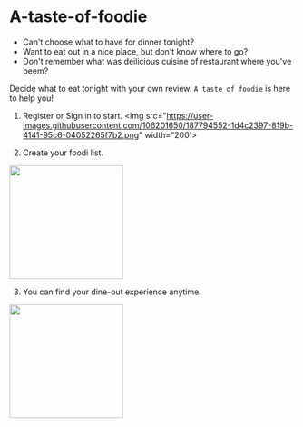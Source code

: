 # A-taste-of-foodie

* Can't choose what to have for dinner tonight?
* Want to eat out in a nice place, but don't know where to go? 
* Don't remember what was deilicious cuisine of restaurant where you've beem?

Decide what to eat tonight with your own review.
`A taste of foodie` is here to help you!

1. Register or Sign in to start.
<img src="https://user-images.githubusercontent.com/106201650/187794552-1d4c2397-819b-4141-95c6-04052265f7b2.png" width="200'>

2. Create your foodi list. 
<img src="https://user-images.githubusercontent.com/106201650/187794840-efde6f66-1144-4510-b47a-420c0e57c1b8.png" width="200">

3. You can find your dine-out experience anytime.
<img src="https://user-images.githubusercontent.com/106201650/187794947-6616e8d2-a35c-4574-a6e6-995b4b093e42.png" width="200">


